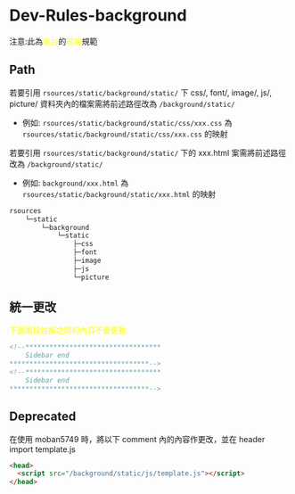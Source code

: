 # Dev-Rules-background

注意:此為<font color=yellow>後台</font>的<font color=yellow>前端</font>規範

## Path

若要引用 `rsources/static/background/static/` 下 css/, font/, image/, js/, picture/ 資料夾內的檔案需將前述路徑改為 `/background/static/`
* 例如: `rsources/static/background/static/css/xxx.css` 為 `rsources/static/background/static/css/xxx.css` 的映射

若要引用 `rsources/static/background/static/` 下的 xxx.html 案需將前述路徑改為 `/background/static/`
* 例如: `background/xxx.html` 為 `rsources/static/background/static/xxx.html` 的映射
```bash
rsources
    └─static
        └─background
            └─static
                ├─css
                ├─font
                ├─image
                ├─js
                └─picture
```

## 統一更改

<font color=yellow>下面兩段註解之間的內容不要更動</font>
```html
<!--**********************************
    Sidebar end
***********************************-->
<!--**********************************
    Sidebar end
***********************************-->
```

## Deprecated

在使用 moban5749 時，將以下 comment 內的內容作更改，並在 header import template.js
```html
<head>
  <script src="/background/static/js/template.js"></script>
</head>
```